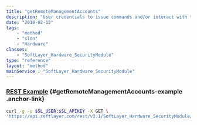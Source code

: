 ```yaml
---
title: "getRemoteManagementAccounts"
description: "User credentials to issue commands and/or interact with the server's remote management card."
date: "2018-02-12"
tags:
    - "method"
    - "sldn"
    - "Hardware"
classes:
    - "SoftLayer_Hardware_SecurityModule"
type: "reference"
layout: "method"
mainService : "SoftLayer_Hardware_SecurityModule"
---
```


### [REST Example](#getRemoteManagementAccounts-example) <a href="/article/rest/"><i class="fas fa-question"></i></a> {#getRemoteManagementAccounts-example .anchor-link} 
```bash
curl -g -u $SL_USER:$SL_APIKEY -X GET \
'https://api.softlayer.com/rest/v3.1/SoftLayer_Hardware_SecurityModule/{SoftLayer_Hardware_SecurityModuleID}/getRemoteManagementAccounts'
```
